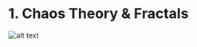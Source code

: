 # 1. Chaos Theory & Fractals

![alt text](http://sdeevi.com/wp-content/uploads/2015/10/Lorenz_attractor31.jpg "Lorenz Attractor")

